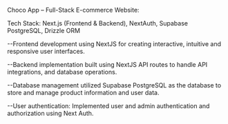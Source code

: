 Choco App – Full-Stack E-commerce Website:

Tech Stack: Next.js (Frontend & Backend), NextAuth, Supabase PostgreSQL, Drizzle ORM


--Frontend development using NextJS for creating interactive, intuitive and responsive user interfaces.

--Backend implementation built using NextJS API routes to handle API integrations, and database operations.

--Database management utilized Supabase PostgreSQL as the database to store and manage product information and user data.

--User authentication: Implemented user and admin authentication and authorization using Next Auth.
